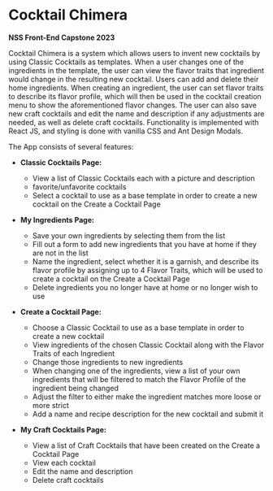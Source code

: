 # Cocktail Chimera 
**NSS Front-End Capstone 2023**

Cocktail Chimera is a system which allows users to invent new cocktails by using Classic Cocktails as templates. When a user changes one of the ingredients in the template, the user can view the flavor traits that ingredient would change in the resulting new cocktail. Users can add and delete their home ingredients. When creating an ingredient, the user can set flavor traits to describe its flavor profile, which will then be used in the cocktail creation menu to show the aforementioned flavor changes. The user can also save new craft cocktails and edit the name and description if any adjustments are needed, as well as delete craft cocktails. Functionality is implemented with React JS, and styling is done with vanilla CSS and Ant Design Modals.

The App consists of several features:

- **Classic Cocktails Page:**
    - View a list of Classic Cocktails each with a picture and description
    - favorite/unfavorite cocktails
    - Select a cocktail to use as a base template in order to create a new cocktail on the Create a Cocktail Page
      
- **My Ingredients Page:**
    - Save your own ingredients by selecting them from the list
    - Fill out a form to add new ingredients that you have at home if they are not in the list
    - Name the ingredient, select whether it is a garnish, and describe its flavor profile by assigning up to 4 Flavor Traits, which will be used to create a cocktail on the Create a Cocktail Page
    - Delete ingredients you no longer have at home or no longer wish to use
    
- **Create a Cocktail Page:**
    - Choose a Classic Cocktail to use as a base template in order to create a new cocktail
    - View ingredients of the chosen Classic Cocktail along with the Flavor Traits of each Ingredient
    - Change those ingredients to new ingredients
    - When changing one of the ingredients, view a list of your own ingredients that will be filtered to match the Flavor Profile of the ingredient being changed
    - Adjust the filter to either make the ingredient matches more loose or more strict
    - Add a name and recipe description for the new cocktail and submit it 

- **My Craft Cocktails Page:**
    - View a list of Craft Cocktails that have been created on the Create a Cocktail Page
    - View each cocktail
    - Edit the name and description
    - Delete craft cocktails
